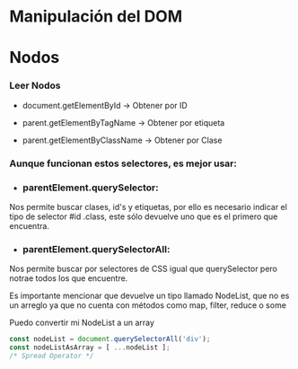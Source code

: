# Manipulación del DOM
# Nodos
### Leer Nodos
* document.getElementById -> Obtener por ID

* parent.getElementByTagName -> Obtener por etiqueta

* parent.getElementByClassName -> Obtener por Clase
### Aunque funcionan estos selectores, es mejor usar:
  * ### parentElement.querySelector:
  Nos permite buscar clases, id's y etiquetas, por ello es necesario indicar el tipo de selector #id .class, este sólo devuelve uno que es el primero que encuentra.
  * ### parentElement.querySelectorAll:
  Nos permite buscar por selectores de CSS igual que querySelector pero notrae todos los que encuentre.

  Es importante mencionar que devuelve un tipo llamado NodeList, que no es un arreglo ya que no cuenta con métodos como map, filter, reduce o some

  Puedo convertir mi NodeList a un array
  ```javascript
  const nodeList = document.querySelectorAll('div');
  const nodeListAsArray = [ ...nodeList ];
  /* Spread Operator */
  ```
